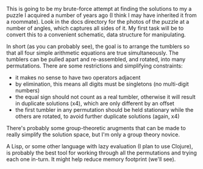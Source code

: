 This is going to be my brute-force attempt at finding the solutions to my a
puzzle I acquired a number of years ago (I think I may have inherited it from a
roommate).  Look in the docs directory for the photos of the puzzle at a number
of angles, which captures all sides of it.  My first task will be to convert
this to a convenient schematic, data structure for manipulating.

In short (as you can probably see), the goal is to arrange the tumblers so that
all four simple arithmetic equations are true simultaneously.  The tumblers can
be pulled apart and re-assembled, and rotated, into many permutations.  There
are some restrictions and simplifying constraints:

 - it makes no sense to have two operators adjacent
 - by elimination, this means all digits must be singletons (no multi-digit numbers)
 - the equal sign should not count as a real tumbler, otherwise it will result in duplicate solutions (x4), which are only different by an offset
 - the first tumbler in any permutation should be held stationary while the others are rotated, to avoid further duplicate solutions (again, x4)

There's probably some group-theoretic arugments that can be made to really
simplify the solution space, but I'm only a group theory novice.

A Lisp, or some other language with lazy evaluation (I plan to use Clojure), is
probably the best tool for working through all the permutations and trying each
one in-turn.  It might help reduce memory footprint (we'll see).
